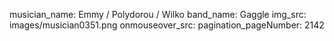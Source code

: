 musician_name: Emmy / Polydorou / Wilko
band_name: Gaggle
img_src: images/musician0351.png
onmouseover_src: 
pagination_pageNumber: 2142